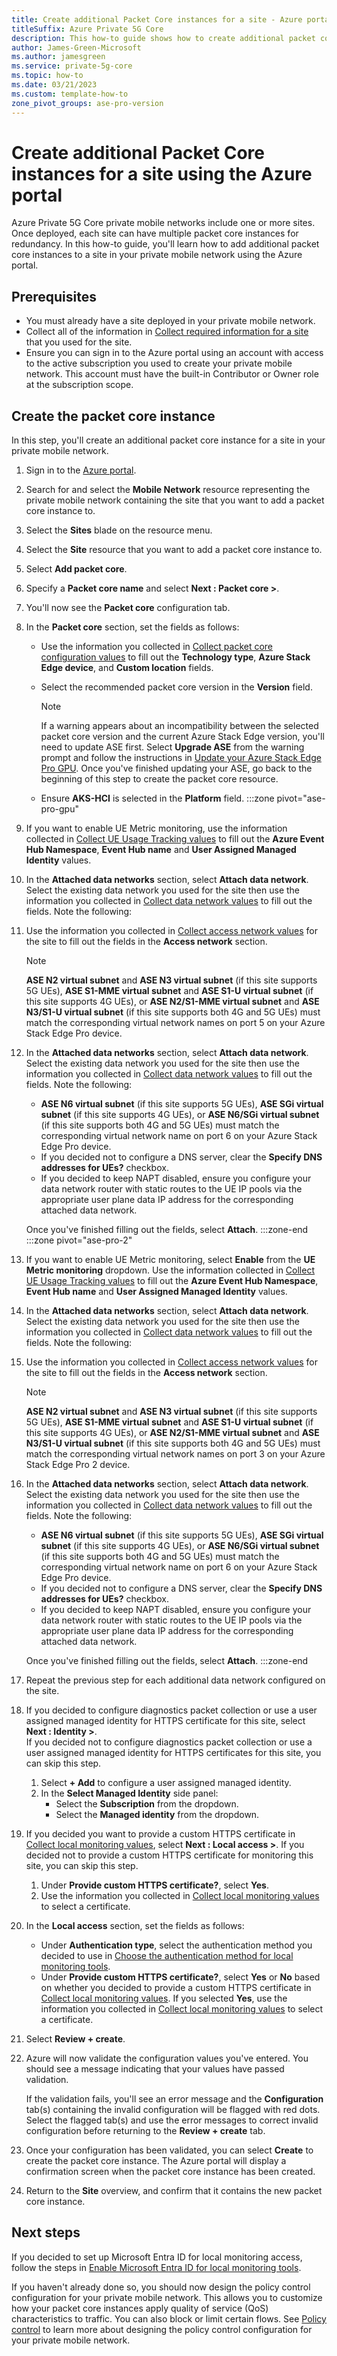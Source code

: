 ```yaml
---
title: Create additional Packet Core instances for a site - Azure portal
titleSuffix: Azure Private 5G Core
description: This how-to guide shows how to create additional packet core instances for a site in your private mobile network. 
author: James-Green-Microsoft
ms.author: jamesgreen
ms.service: private-5g-core
ms.topic: how-to
ms.date: 03/21/2023
ms.custom: template-how-to 
zone_pivot_groups: ase-pro-version
---
```


# Create additional Packet Core instances for a site  using the Azure portal

Azure Private 5G Core private mobile networks include one or more sites. Once deployed, each site can have multiple packet core instances for redundancy. In this how-to guide, you'll learn how to add additional packet core instances to a site in your private mobile network using the Azure portal.

## Prerequisites

- You must already have a site deployed in your private mobile network.
- Collect all of the information in [Collect required information for a site](collect-required-information-for-a-site.md) that you used for the site.
- Ensure you can sign in to the Azure portal using an account with access to the active subscription you used to create your private mobile network. This account must have the built-in Contributor or Owner role at the subscription scope.

## Create the packet core instance

In this step, you'll create an additional packet core instance for a site in your private mobile network.

1. Sign in to the [Azure portal](https://portal.azure.com/).
1. Search for and select the **Mobile Network** resource representing the private mobile network containing the site that you want to add a packet core instance to.
1. Select the **Sites** blade on the resource menu.
1. Select the **Site** resource that you want to add a packet core instance to.
1. Select **Add packet core**.
1. Specify a **Packet core name** and select **Next : Packet core >**.
1. You'll now see the **Packet core** configuration tab.
1. In the **Packet core** section, set the fields as follows:

    - Use the information you collected in [Collect packet core configuration values](collect-required-information-for-a-site.md#collect-packet-core-configuration-values) to fill out the **Technology type**, **Azure Stack Edge device**, and **Custom location** fields.
    - Select the recommended packet core version in the **Version** field.

        > [!NOTE]
        > If a warning appears about an incompatibility between the selected packet core version and the current Azure Stack Edge version, you'll need to update ASE first. Select **Upgrade ASE** from the warning prompt and follow the instructions in [Update your Azure Stack Edge Pro GPU](../databox-online/azure-stack-edge-gpu-install-update.md). Once you've finished updating your ASE, go back to the beginning of this step to create the packet core resource.

    - Ensure **AKS-HCI** is selected in the **Platform** field.
:::zone pivot="ase-pro-gpu"
9. If you want to enable UE Metric monitoring, use the information collected in [Collect UE Usage Tracking values](collect-required-information-for-a-site.md#collect-ue-usage-tracking-values) to fill out the **Azure Event Hub Namespace**, **Event Hub name** and **User Assigned Managed Identity** values.

10. In the **Attached data networks** section, select **Attach data network**. Select the existing data network you used for the site then use the information you collected in [Collect data network values](collect-required-information-for-a-site.md#collect-data-network-values) to fill out the fields. Note the following:

11. Use the information you collected in [Collect access network values](collect-required-information-for-a-site.md#collect-access-network-values) for the site to fill out the fields in the **Access network** section.
    > [!NOTE]
    > **ASE N2 virtual subnet** and **ASE N3 virtual subnet** (if this site supports 5G UEs), **ASE S1-MME virtual subnet** and **ASE S1-U virtual subnet** (if this site supports 4G UEs), or **ASE N2/S1-MME virtual subnet** and **ASE N3/S1-U virtual subnet** (if this site supports both 4G and 5G UEs) must match the corresponding virtual network names on port 5 on your Azure Stack Edge Pro device.

12. In the **Attached data networks** section, select **Attach data network**. Select the existing data network you used for the site then use the information you collected in [Collect data network values](collect-required-information-for-a-site.md#collect-data-network-values) to fill out the fields. Note the following:
    - **ASE N6 virtual subnet** (if this site supports 5G UEs), **ASE SGi virtual subnet** (if this site supports 4G UEs), or  **ASE N6/SGi virtual subnet** (if this site supports both 4G and 5G UEs) must match the corresponding virtual network name on port 6 on your Azure Stack Edge Pro device.
    - If you decided not to configure a DNS server, clear the **Specify DNS addresses for UEs?** checkbox.
    - If you decided to keep NAPT disabled, ensure you configure your data network router with static routes to the UE IP pools via the appropriate user plane data IP address for the corresponding attached data network.

    Once you've finished filling out the fields, select **Attach**.
:::zone-end
:::zone pivot="ase-pro-2"

9. If you want to enable UE Metric monitoring, select **Enable** from the **UE Metric monitoring** dropdown. Use the information collected in [Collect UE Usage Tracking values](collect-required-information-for-a-site.md#collect-ue-usage-tracking-values) to fill out the **Azure Event Hub Namespace**, **Event Hub name** and **User Assigned Managed Identity** values.

10. In the **Attached data networks** section, select **Attach data network**. Select the existing data network you used for the site then use the information you collected in [Collect data network values](collect-required-information-for-a-site.md#collect-data-network-values) to fill out the fields. Note the following:

11. Use the information you collected in [Collect access network values](collect-required-information-for-a-site.md#collect-access-network-values) for the site to fill out the fields in the **Access network** section.
    > [!NOTE]
    > **ASE N2 virtual subnet** and **ASE N3 virtual subnet** (if this site supports 5G UEs), **ASE S1-MME virtual subnet** and **ASE S1-U virtual subnet** (if this site supports 4G UEs), or **ASE N2/S1-MME virtual subnet** and **ASE N3/S1-U virtual subnet** (if this site supports both 4G and 5G UEs)  must match the corresponding virtual network names on port 3 on your Azure Stack Edge Pro 2 device.

12. In the **Attached data networks** section, select **Attach data network**. Select the existing data network you used for the site then use the information you collected in [Collect data network values](collect-required-information-for-a-site.md#collect-data-network-values) to fill out the fields. Note the following:
    - **ASE N6 virtual subnet** (if this site supports 5G UEs), **ASE SGi virtual subnet** (if this site supports 4G UEs), or  **ASE N6/SGi virtual subnet** (if this site supports both 4G and 5G UEs) must match the corresponding virtual network name on port 6 on your Azure Stack Edge Pro device.
    - If you decided not to configure a DNS server, clear the **Specify DNS addresses for UEs?** checkbox.
    - If you decided to keep NAPT disabled, ensure you configure your data network router with static routes to the UE IP pools via the appropriate user plane data IP address for the corresponding attached data network.

    Once you've finished filling out the fields, select **Attach**.
:::zone-end

13. Repeat the previous step for each additional data network configured on the site.
14. If you decided to configure diagnostics packet collection or use a user assigned managed identity for HTTPS certificate for this site, select **Next : Identity >**.  
If you decided not to configure diagnostics packet collection or use a user assigned managed identity for HTTPS certificates for this site, you can skip this step.
    1. Select **+ Add** to configure a user assigned managed identity.
    1. In the **Select Managed Identity** side panel:
        - Select the **Subscription** from the dropdown.
        - Select the **Managed identity** from the dropdown.
15. If you decided you want to provide a custom HTTPS certificate in [Collect local monitoring values](collect-required-information-for-a-site.md#collect-local-monitoring-values), select **Next : Local access >**. If you decided not to provide a custom HTTPS certificate for monitoring this site, you can skip this step.
    1. Under **Provide custom HTTPS certificate?**, select **Yes**.
    1. Use the information you collected in [Collect local monitoring values](collect-required-information-for-a-site.md#collect-local-monitoring-values) to select a certificate.
16. In the **Local access** section, set the fields as follows:
    - Under **Authentication type**, select the authentication method you decided to use in [Choose the authentication method for local monitoring tools](collect-required-information-for-a-site.md#choose-the-authentication-method-for-local-monitoring-tools).
    - Under **Provide custom HTTPS certificate?**, select **Yes** or **No** based on whether you decided to provide a custom HTTPS certificate in [Collect local monitoring values](collect-required-information-for-a-site.md#collect-local-monitoring-values). If you selected **Yes**, use the information you collected in [Collect local monitoring values](collect-required-information-for-a-site.md#collect-local-monitoring-values) to select a certificate.

17. Select **Review + create**.
18. Azure will now validate the configuration values you've entered. You should see a message indicating that your values have passed validation.

    If the validation fails, you'll see an error message and the **Configuration** tab(s) containing the invalid configuration will be flagged with red dots. Select the flagged tab(s) and use the error messages to correct invalid configuration before returning to the **Review + create** tab.

19. Once your configuration has been validated, you can select **Create** to create the packet core instance. The Azure portal will display a confirmation screen when the packet core instance has been created.

20. Return to the **Site** overview, and confirm that it contains the new packet core instance.

## Next steps

If you decided to set up Microsoft Entra ID for local monitoring access, follow the steps in [Enable Microsoft Entra ID for local monitoring tools](enable-azure-active-directory.md).

If you haven't already done so, you should now design the policy control configuration for your private mobile network. This allows you to customize how your packet core instances apply quality of service (QoS) characteristics to traffic. You can also block or limit certain flows. See [Policy control](policy-control.md) to learn more about designing the policy control configuration for your private mobile network.
